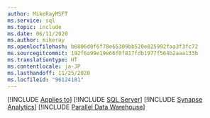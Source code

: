 ```yaml
---
author: MikeRayMSFT
ms.service: sql
ms.topic: include
ms.date: 06/11/2020
ms.author: mikeray
ms.openlocfilehash: b6806d0f6f78e65309bb520e825992faa3f3fc72
ms.sourcegitcommit: 192f6a99e19e66f0f817fdb1977f564b2aaa133b
ms.translationtype: HT
ms.contentlocale: ja-JP
ms.lasthandoff: 11/25/2020
ms.locfileid: "96124181"
---
```

[!INCLUDE [Applies to](../../includes/applies-md.md)] [!INCLUDE [SQL Server](_ssnoversion.md)] [!INCLUDE [Synapse Analytics](_asa.md)] [!INCLUDE [Parallel Data Warehouse](../../includes/applies-to-version/_pdw.md)]
 